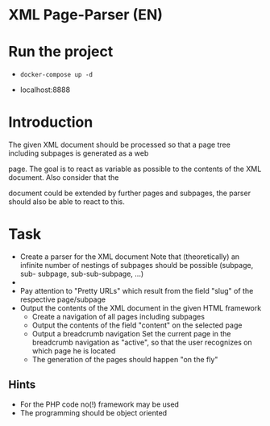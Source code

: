 # XML Page-Parser (EN)

# Run the project

- `docker-compose up -d`

- localhost:8888

# Introduction

The given XML document should be processed so that a page tree including subpages is generated as a web

page. The goal is to react as variable as possible to the contents of the XML document. Also consider that the

document could be extended by further pages and subpages, the parser should also be able to react to this.

# Task

- Create a parser for the XML document
    Note that (theoretically) an infinite number of nestings of subpages should be possible (subpage, sub-
    subpage, sub-sub-subpage, ...)
-
- Pay attention to "Pretty URLs" which result from the field "slug" of the respective page/subpage
- Output the contents of the XML document in the given HTML framework
    - Create a navigation of all pages including subpages
    - Output the contents of the field "content" on the selected page
    - Output a breadcrumb navigation
       Set the current page in the breadcrumb navigation as "active", so that the user recognizes on
       which page he is located
    - The generation of the pages should happen "on the fly"

## Hints

- For the PHP code no(!) framework may be used
- The programming should be object oriented




